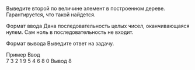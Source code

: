 Выведите второй по величине элемент в построенном дереве. Гарантируется, что такой найдется.

Формат ввода
Дана последовательность целых чисел, оканчивающаяся нулем. Сам ноль в последовательность не входит.

Формат вывода
Выведите ответ на задачу.

Пример
Ввод	
7 3 2 1 9 5 4 6 8 0
Вывод
8
